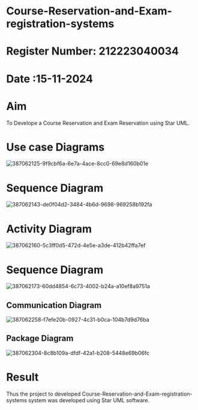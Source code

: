 # Course-Reservation-and-Exam-registration-systems
# Register Number: 212223040034
# Date :15-11-2024
# Aim
To Develope a Course Reservation and Exam Reservation using Star UML.
# Use case Diagrams
![387062125-9f9cbf6a-6e7a-4ace-8cc0-69e8d160b01e](https://github.com/user-attachments/assets/6b528546-f2a6-4411-a54a-e1d6ea51d797)

# Sequence Diagram
![387062143-de0f04d2-3484-4b6d-9698-969258b192fa](https://github.com/user-attachments/assets/58f5bc88-ba2a-419d-b279-3266b1c72a6c)

# Activity Diagram
![387062160-5c3ff0d5-472d-4e5e-a3de-412b42ffa7ef](https://github.com/user-attachments/assets/05db41f7-ee34-4736-bb72-8adbf694f5cb)

# Sequence Diagram
![387062173-60dd4854-6c73-4002-b24a-a10ef8a9751a](https://github.com/user-attachments/assets/35597082-9d20-4672-a9a2-ccf8307dd73a)

## Communication Diagram
![387062258-f7efe20b-0927-4c31-b0ca-104b7d9d76ba](https://github.com/user-attachments/assets/1ceaecc4-11be-4ba4-99d1-a55d84ea5292)

## Package Diagram
![387062304-8c8b109a-dfdf-42a1-b208-5448e69b06fc](https://github.com/user-attachments/assets/f006b894-9175-4510-b189-cf09df185457)

# Result
Thus the project to developed Course-Reservation-and-Exam-registration-systems system was developed using Star UML software.
